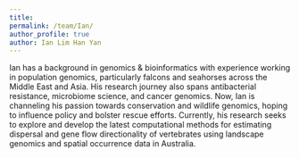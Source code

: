 ```yaml
---
title:
permalink: /team/Ian/
author_profile: true
author: Ian Lim Han Yan
---
```


Ian has a background in genomics & bioinformatics with experience working in population genomics, particularly falcons and seahorses across the Middle East and Asia. His research journey also spans antibacterial resistance, microbiome science, and cancer genomics. Now, Ian is channeling his passion towards conservation and wildlife genomics, hoping to influence policy and bolster rescue efforts. Currently, his research seeks to explore and develop the latest computational methods for estimating dispersal and gene flow directionality of vertebrates using landscape genomics and spatial occurrence data in Australia.
